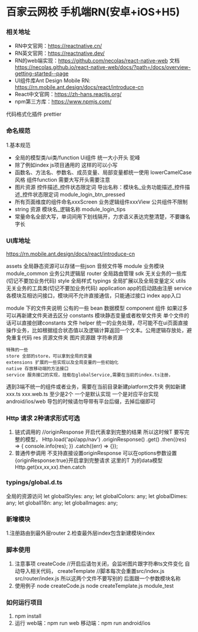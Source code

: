 # 百家云网校 手机端RN(安卓+iOS+H5)


### 相关地址
- RN中文官网：https://reactnative.cn/
- RN英文官网：https://reactnative.dev/
- RN的web端实现：https://github.com/necolas/react-native-web
  文档 https://necolas.github.io/react-native-web/docs/?path=/docs/overview-getting-started--page
- UI组件库Ant Design Mobile RN: https://rn.mobile.ant.design/docs/react/introduce-cn
- React中文官网：https://zh-hans.reactjs.org/
- npm第三方库：https://www.npmjs.com/

代码格式化插件
prettier


### 命名规范
1.基本规范
- 全局的模型类/ui类/function Ui组件 统一大小开头 驼峰
- 除了例如index js项目通用的 这样的可以小写
- 函数名、方法名、参数名、成员变量、局部变量都统一使用 lowerCamelCase 风格   组件function 需要大写开头需要注意
- 图片资源  控件描述_控件状态限定词  导出名称：模块名_业务功能描述_控件描述_控件状态限定词 module_login_btn_pressed
- 所有页面维度的组件命名xxxScreen 业务逻辑组件xxxView 公共组件不限制
- string 资源 模块名_逻辑名称 module_login_tips
- 常量命名全部大写，单词间用下划线隔开，力求语义表达完整清楚，不要嫌名字长



### UI库地址
https://rn.mobile.ant.design/docs/react/introduce-cn


assets 全局静态资源可以存储一些json 音频文件等
module 业务模块
    module_common 业务公共逻辑层
router 全局路由管理
sdk 无关业务的一些库(切记不要加业务代码)
style 全局样式
typings 全局扩展以及全局变量定义
utils 无关业务的工具类(切记不要加业务代码)
application app的启动路由注册
service 各模块互相访问接口，模块间不允许直接通信，只能通过接口
index app入口


module 下的文件夹说明
    公有的一些
    bean      数据模型
    component 组件 如果过多可以再新建文件夹进去区分
    constants 模块静态变量或者枚举文件夹 单个文件的话可以直接创建constants 文件
    helper 统一的业务处理，尽可能不在ui页面直接操作业务，比如根据组合状态值以及逻辑计算返回一个文本。公用逻辑存放处，避免重复代码
    res 资源文件夹 图片资源跟 字符串资源


    特殊的一些
    store 全部的store，可以拿到全局的变量
    extensions 扩展的一些实现以及全局变量的一些初始化
    native 存放移动端的方法接口
    service 服务接口的实现，挂载在globalService,需要在当前的index.ts注册，




遇到3端不统一的组件或者业务，需要在当前目录新建platform文件夹
例如新建xxx.ts  xxx.web.ts  至少是2个 一个是默认实现 一个是对应平台实现
android/ios/web
导包的时候请勿导带有平台后缀，去掉后缀即可



### Http 请求 2种请求形式可选
1. 链式调用的
//originResponse 开启代表拿到完整的结果 所以这时候T 要写完整的模型，
Http.load('api/app/nav')
      .originResponse()
      .get<T>()
      .then((res) => {
        console.info(res);
      })
      .catch((err) => {});
2. 普通传参调用 不支持直接设置originResponse  可以在options参数设置{originResponse:true}开启拿到完整请求
这里的T 为的data模型
Http.get<T>(xx,xx,xx).then.catch


### typings/global.d.ts
全局的资源访问
  let globalStyles: any;
  let globalColors: any;
  let globalDimes: any;
  let globalI18n: any;
  let globalImages: any;





### 新增模块
1.注册路由到最外层router
2.检查最外层index包含新建模块index

### 脚本使用
1. 注意事项
createCode //开启后请勿关闭，会监听图片跟字符串ts文件变化 自动导入相关代码，
createTemplate //脚本每次会重置src/index.js  src/router/index.js 所以这两个文件不要写别的
               后面跟一个参数模块名称
2. 使用例子
node createCode.js
node createTemplate.js module_test


### 如何运行项目
1. npm install
2. 运行
web端：npm run web
移动端：npm run android/ios

